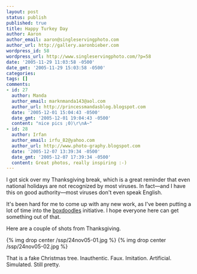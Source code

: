 ```yaml
---
layout: post
status: publish
published: true
title: Happy Turkey Day
author: Aaron
author_email: aaron@singleservingphoto.com
author_url: http://gallery.aaronbieber.com
wordpress_id: 58
wordpress_url: http://www.singleservingphoto.com/?p=58
date: '2005-11-29 11:03:58 -0500'
date_gmt: '2005-11-29 15:03:58 -0500'
categories:
tags: []
comments:
- id: 27
  author: Manda
  author_email: marknmanda143@aol.com
  author_url: http://princessmandasblog.blogspot.com
  date: '2005-12-01 15:04:43 -0500'
  date_gmt: '2005-12-01 19:04:43 -0500'
  content: "nice pics ;0)\r\nA~"
- id: 28
  author: Irfan
  author_email: irfu_82@yahoo.com
  author_url: http://www.photo-graphy.blogspot.com
  date: '2005-12-07 13:39:34 -0500'
  date_gmt: '2005-12-07 17:39:34 -0500'
  content: Great photos, really inspiring :-)
---
```

I got sick over my Thanksgiving break, which is a great reminder that
even national holidays are not recognized by most viruses. In fact—and I
have this on good authority—most viruses don't even speak English.

It's been hard for me to come up with any new work, as I've been putting
a lot of time into the
[boxdoodles](http://www.thebailiwick.com/boxdoodles/) initiative. I hope
everyone here can get something out of that.

Here are a couple of shots from Thanksgiving.

{% img drop center /ssp/24nov05-01.jpg %}
 {% img drop center /ssp/24nov05-02.jpg %}

That is a fake Christmas tree. Inauthentic. Faux. Imitation. Artificial.
Simulated. Still pretty.
